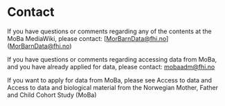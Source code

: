 # Contact
If you have questions or comments regarding any of the contents at the MoBa MediaWiki, please contact: [MorBarnData@fhi.no] (MorBarnData@fhi.no) 

If you have questions or comments regarding accessing data from MoBa, and you have already applied for data, please contact: mobaadm@fhi.no

If you want to apply for data from MoBa, please see Access to data and Access to data and biological material from the Norwegian Mother, Father and Child Cohort Study (MoBa)
